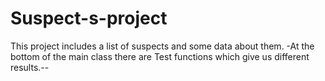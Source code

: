 # Suspect-s-project
This project includes a list of suspects and some data about them.
-At the bottom of the main class there are Test functions which give us different results.--
